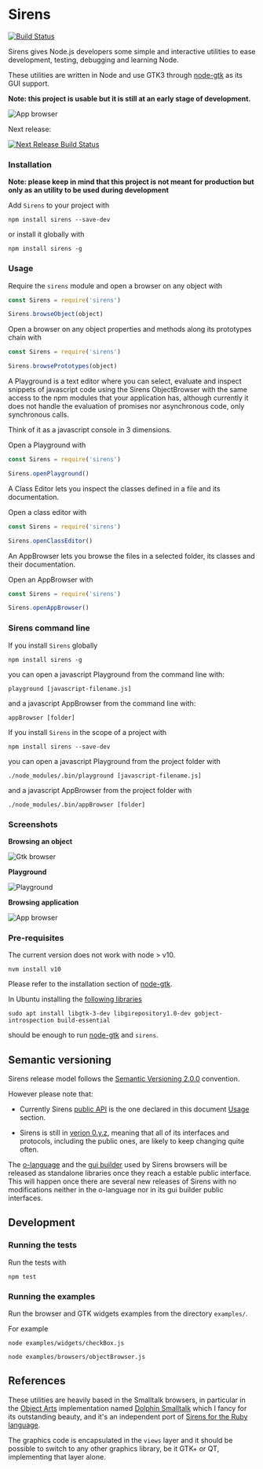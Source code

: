 # Sirens

[![Build Status](https://travis-ci.org/haijin-development/node-sirens.svg?branch=master)](https://travis-ci.org/haijin-development/node-sirens)

Sirens gives Node.js developers some simple and interactive utilities to ease development, testing, debugging and learning Node.

These utilities are written in Node and use GTK3 through [node-gtk](https://www.npmjs.com/package/node-gtk) as its GUI support.

**Note: this project is usable but it is still at an early stage of development.**

![App browser](./docs/browsing-app.gif)

Next release:

[![Next Release Build Status](https://travis-ci.org/haijin-development/node-sirens.svg?branch=development)](https://travis-ci.org/haijin-development/node-sirens)

### Installation

**Note: please keep in mind that this project is not meant for production but only as an utility to be used during development**

Add `Sirens` to your project with

```
npm install sirens --save-dev
```

or install it globally with

```
npm install sirens -g
```

### Usage

Require the `sirens` module and open a browser on any object with

```javascript
const Sirens = require('sirens')

Sirens.browseObject(object)
```

Open a browser on any object properties and methods along its prototypes chain with

```javascript
const Sirens = require('sirens')

Sirens.browsePrototypes(object)
```

A Playground is a text editor where you can select, evaluate and inspect snippets of javascript code
using the Sirens ObjectBrowser with the same access to the npm modules that your application has, although
currently it does not handle the evaluation of promises nor asynchronous code, only synchronous calls.

Think of it as a javascript console in 3 dimensions.

Open a Playground with

```javascript
const Sirens = require('sirens')

Sirens.openPlayground()
```

A Class Editor lets you inspect the classes defined in a file and its documentation.

Open a class editor with

```javascript
const Sirens = require('sirens')

Sirens.openClassEditor()
```

An AppBrowser lets you browse the files in a selected folder, its classes and their documentation.

Open an AppBrowser with

```javascript
const Sirens = require('sirens')

Sirens.openAppBrowser()
```

### Sirens command line

If you install `Sirens` globally

```
npm install sirens -g
```

you can open a javascript Playground from the command line with:

```
playground [javascript-filename.js]
```

and a javascript AppBrowser from the command line with:

```
appBrowser [folder]
```

If you install `Sirens` in the scope of a project with

```
npm install sirens --save-dev
```

you can open a javascript Playground from the project folder with

```
./node_modules/.bin/playground [javascript-filename.js]
```

and a javascript AppBrowser from the project folder with

```
./node_modules/.bin/appBrowser [folder]
```

### Screenshots

**Browsing an object**

![Gtk browser](./docs/browsing-object.gif)

**Playground**

![Playground](./docs/playground.gif)

**Browsing application**

![App browser](./docs/browsing-app.gif)

### Pre-requisites

The current version does not work with node > v10.

```
nvm install v10
```

Please refer to the installation section of [node-gtk](https://www.npmjs.com/package/node-gtk#installing-and-building).


In Ubuntu installing the [following libraries](./.travis.yml#L10)

```
sudo apt install libgtk-3-dev libgirepository1.0-dev gobject-introspection build-essential
```

should be enough to run [node-gtk](https://www.npmjs.com/package/node-gtk#installing-and-building) and `sirens`.


## Semantic versioning

Sirens release model follows the [Semantic Versioning 2.0.0](https://semver.org/) convention.

However please note that:

- Currently Sirens [public API](https://semver.org/#spec-item-1) is the one declared in this document [Usage](./README.md/#usage) section.

- Sirens is still in [verion 0.y.z](https://semver.org/#spec-item-4), meaning that all of its interfaces and protocols, including the public ones, are likely to keep changing quite often.

The [o-language](https://github.com/haijin-development/o-language/blob/development/README.md) and the [gui builder](./src/gui) used by Sirens browsers will be released as standalone libraries once they reach a estable public interface. This will happen once there are several new releases of Sirens with no modifications neither in the o-language nor in its gui builder public interfaces.

## Development

### Running the tests

Run the tests with 

```
npm test
```

### Running the examples

Run the browser and GTK widgets examples from the directory `examples/`.

For example

```
node examples/widgets/checkBox.js
```

```
node examples/browsers/objectBrowser.js
```

## References

These utilities are heavily based in the Smalltalk browsers, in particular in the [Object Arts](https://www.object-arts.com/)
implementation named [Dolphin Smalltalk](https://github.com/dolphinsmalltalk/Dolphin) which I fancy for its
outstanding beauty, and it's an independent port of [Sirens for the Ruby language](https://github.com/haijin-development/ruby-sirens).

The graphics code is encapsulated in the `views` layer and it should be possible to switch to any other graphics library, be it GTK+ or QT, implementing that layer alone.
